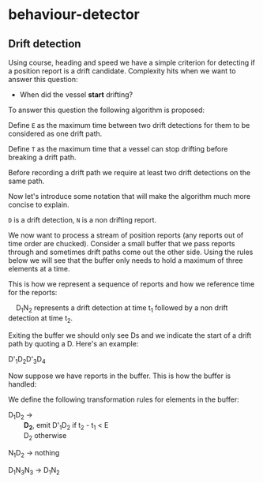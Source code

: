 behaviour-detector
====================


Drift detection
------------------
Using course, heading and speed we have a simple criterion for detecting if a position report is a drift candidate. Complexity hits when we want to answer this question:

* When did the vessel **start** drifting?

To answer this question the following algorithm is proposed:

Define `E` as the maximum time between two drift detections for them to be considered as one drift path.

Define `T` as the maximum time that a vessel can stop drifting before breaking a drift path.

Before recording a drift path we require at least two drift detections on the same path.

Now let's introduce some notation that will make the algorithm much more concise to explain.

`D` is a drift detection, `N` is a non drifting report.

We now want to process a stream of position reports (any reports out of time order are chucked). Consider a small buffer that we pass reports through and sometimes drift paths come out the other side. Using the rules below we will see that the buffer only needs to hold a maximum of three elements at a time.

This is how we represent a sequence of reports and how we reference time for the reports:

&nbsp;&nbsp;&nbsp;&nbsp;D<sub>1</sub>N<sub>2</sub> represents a drift detection at time t<sub>1</sub> followed by a non drift detection at time t<sub>2</sub>.

Exiting the buffer we should only see Ds and we indicate the start of a drift path by quoting a D. Here's an example:

D'<sub>1</sub>D<sub>2</sub>D'<sub>3</sub>D<sub>4</sub>

Now suppose we have reports in the buffer. This is how the buffer is handled:

We define the following transformation rules for elements in the buffer:

D<sub>1</sub>D<sub>2</sub>  &#8594; <br/>
&nbsp;&nbsp;&nbsp;&nbsp;&nbsp;&nbsp;&nbsp;&nbsp;<b>D<sub>2</sub></b>, emit D'<sub>1</sub>D<sub>2</sub> if t<sub>2</sub> - t<sub>1</sub> < E<br/>
&nbsp;&nbsp;&nbsp;&nbsp;&nbsp;&nbsp;&nbsp;&nbsp;D<sub>2</sub> otherwise


N<sub>1</sub>D<sub>2</sub>  &#8594; nothing<br/>

D<sub>1</sub>N<sub>3</sub>N<sub>3</sub> &#8594; D<sub>1</sub>N<sub>2</sub>


